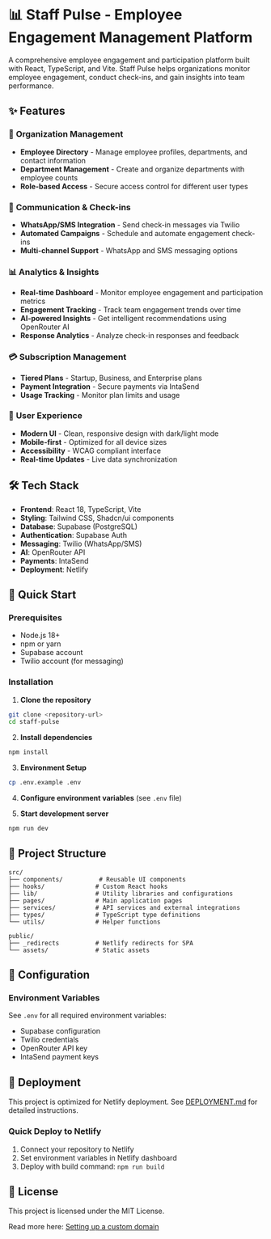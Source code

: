# 📊 Staff Pulse - Employee Engagement Management Platform

A comprehensive employee engagement and participation platform built with React, TypeScript, and Vite. Staff Pulse helps organizations monitor employee engagement, conduct check-ins, and gain insights into team performance.

## ✨ Features 
 
### 🏢 **Organization Management** 
- **Employee Directory** - Manage employee profiles, departments, and contact information 
- **Department Management** - Create and organize departments with employee counts  
- **Role-based Access** - Secure access control for different user types
    
### 📱 **Communication & Check-ins**
- **WhatsApp/SMS Integration** - Send check-in messages via Twilio 
- **Automated Campaigns** - Schedule and automate engagement check-ins 
- **Multi-channel Support** - WhatsApp and SMS messaging options

### 📊 **Analytics & Insights** 
- **Real-time Dashboard** - Monitor employee engagement and participation metrics 
- **Engagement Tracking** - Track team engagement trends over time  
- **AI-powered Insights** - Get intelligent recommendations using OpenRouter AI
- **Response Analytics** - Analyze check-in responses and feedback
 
### 💳 **Subscription Management**
- **Tiered Plans** - Startup, Business, and Enterprise plans
- **Payment Integration** - Secure payments via IntaSend
- **Usage Tracking** - Monitor plan limits and usage

### 🎨 **User Experience**
- **Modern UI** - Clean, responsive design with dark/light mode
- **Mobile-first** - Optimized for all device sizes
- **Accessibility** - WCAG compliant interface
- **Real-time Updates** - Live data synchronization

## 🛠 **Tech Stack**

- **Frontend**: React 18, TypeScript, Vite
- **Styling**: Tailwind CSS, Shadcn/ui components
- **Database**: Supabase (PostgreSQL)
- **Authentication**: Supabase Auth
- **Messaging**: Twilio (WhatsApp/SMS)
- **AI**: OpenRouter API
- **Payments**: IntaSend
- **Deployment**: Netlify

## 🚀 **Quick Start**

### Prerequisites
- Node.js 18+
- npm or yarn
- Supabase account
- Twilio account (for messaging)

### Installation

1. **Clone the repository**
```bash
git clone <repository-url>
cd staff-pulse
```

2. **Install dependencies**
```bash
npm install
```

3. **Environment Setup**
```bash
cp .env.example .env
```

4. **Configure environment variables** (see `.env` file)

5. **Start development server**
```bash
npm run dev
```

## 📁 **Project Structure**

```
src/
├── components/          # Reusable UI components
├── hooks/              # Custom React hooks
├── lib/                # Utility libraries and configurations
├── pages/              # Main application pages
├── services/           # API services and external integrations
├── types/              # TypeScript type definitions
└── utils/              # Helper functions

public/
├── _redirects          # Netlify redirects for SPA
└── assets/             # Static assets
```

## 🔧 **Configuration**

### Environment Variables
See `.env` for all required environment variables:
- Supabase configuration
- Twilio credentials
- OpenRouter API key
- IntaSend payment keys

## 🚀 **Deployment**

This project is optimized for Netlify deployment. See [DEPLOYMENT.md](./DEPLOYMENT.md) for detailed instructions.

### Quick Deploy to Netlify
1. Connect your repository to Netlify
2. Set environment variables in Netlify dashboard
3. Deploy with build command: `npm run build`

## 📄 **License**

This project is licensed under the MIT License.

Read more here: [Setting up a custom domain](https://docs.lovable.dev/tips-tricks/custom-domain#step-by-step-guide)

